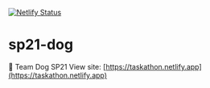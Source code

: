 [![Netlify Status](https://api.netlify.com/api/v1/badges/1847500d-9def-4652-9546-146c0f6094d9/deploy-status)](https://app.netlify.com/sites/taskathon/deploys)

# sp21-dog
🐶 Team Dog SP21
    View site: [https://taskathon.netlify.app](https://taskathon.netlify.app)
